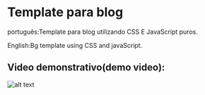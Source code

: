 # Template para blog 

português:Template para blog utilizando CSS E JavaScript puros.

English:Bg template using CSS and javaScript.

## Video demonstrativo(demo video):

![alt text](https://github.com/jhony2488/Template-para-blog-/blob/master/videodemo.gif "Video demonstrativo")
